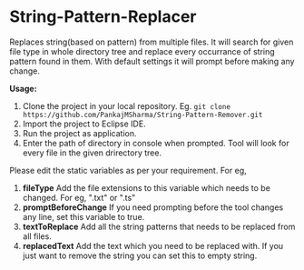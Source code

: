 # String-Pattern-Replacer
Replaces string(based on pattern) from multiple files.
It will search for given file type in whole directory tree and replace every occurrance of string pattern found in them. 
With default settings it will prompt before making any change.

**Usage:**
1.  Clone the project in your local repository.
    Eg. `git clone https://github.com/PankajMSharma/String-Pattern-Remover.git`
2.  Import the project to Eclipse IDE.
3.  Run the project as application.
4.  Enter the path of directory in console when prompted. Tool will look for every file in the given drirectory tree.

Please edit the static variables as per your requirement. For eg,
1.  **fileType**
    Add the file extensions to this variable which needs to be changed. For eg, ".txt" or ".ts"
2.  **promptBeforeChange** 
    If you need prompting before the tool changes any line, set this variable to true.
3.  **textToReplace**
    Add all the string patterns that needs to be replaced from all files.
4.  **replacedText**
    Add the text which you need to be replaced with. If you just want to remove the string you can set this to empty string.
